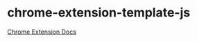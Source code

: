 # chrome-extension-template-js
[Chrome Extension Docs](https://developer.chrome.com/docs/extensions/mv3/getstarted/)
